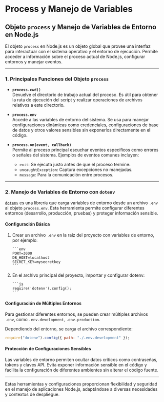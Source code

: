 # Process y Manejo de Variables

## Objeto `process` y Manejo de Variables de Entorno en Node.js

El objeto `process` en Node.js es un objeto global que provee una interfaz para interactuar con el sistema operativo y el entorno de ejecución. Permite acceder a información sobre el proceso actual de Node.js, configurar entornos y manejar eventos.

---

### 1. Principales Funciones del Objeto `process`

- **`process.cwd()`**  
   Devuelve el directorio de trabajo actual del proceso. Es útil para obtener la ruta de ejecución del script y realizar operaciones de archivos relativos a este directorio.

- **`process.env`**  
   Accede a las variables de entorno del sistema. Se usa para manejar configuraciones dinámicas como credenciales, configuraciones de base de datos y otros valores sensibles sin exponerlos directamente en el código.

- **`process.on(event, callback)`**  
   Permite al proceso principal escuchar eventos específicos como errores o señales del sistema. Ejemplos de eventos comunes incluyen:
  - `exit`: Se ejecuta justo antes de que el proceso termine.
  - `uncaughtException`: Captura excepciones no manejadas.
  - `message`: Para la comunicación entre procesos.

---

### 2. Manejo de Variables de Entorno con `dotenv`

[`dotenv`](https://www.npmjs.com/package/dotenv) es una librería que carga variables de entorno desde un archivo `.env` al objeto `process.env`. Esta herramienta permite configurar diferentes entornos (desarrollo, producción, pruebas) y proteger información sensible.

#### Configuración Básica

1.  Crear un archivo `.env` en la raíz del proyecto con variables de entorno, por ejemplo:

        ```env
        PORT=3000
        DB_HOST=localhost
        SECRET_KEY=mysecretkey
        ```

2.  En el archivo principal del proyecto, importar y configurar dotenv:

        ```js
        require('dotenv').config();
        ```

#### Configuración de Múltiples Entornos

Para gestionar diferentes entornos, se pueden crear múltiples archivos `.env`, como `.env.development`, `.env.production`.

Dependiendo del entorno, se carga el archivo correspondiente:

```js
require("dotenv").config({ path: "./.env.development" });
```

#### Protección de Configuraciones Sensibles

Las variables de entorno permiten ocultar datos críticos como contraseñas, tokens y claves API. Evita exponer información sensible en el código y facilita la configuración de diferentes ambientes sin alterar el código fuente.

---

Estas herramientas y configuraciones proporcionan flexibilidad y seguridad en el manejo de aplicaciones Node.js, adaptándose a diversas necesidades y contextos de despliegue.
